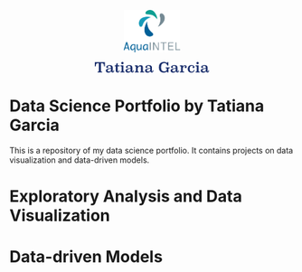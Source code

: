 <p align="center"><img width=20% src="https://github.com/tgarciabotero/portfolio/blob/master/Media/logo.png"></p>
<p align="center"><img width=40% src="https://github.com/tgarciabotero/portfolio/blob/master/Media/tatianagarcia.png"></p>

# Data Science Portfolio by Tatiana Garcia

This is a repository of my data science portfolio. It contains projects on data visualization and data-driven models.

# Exploratory Analysis and Data Visualization

# Data-driven Models

